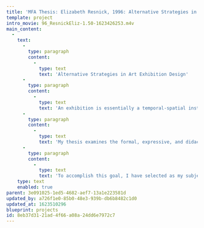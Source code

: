 ```yaml
---
title: 'MFA Thesis: Elizabeth Resnick, 1996: Alternative Strategies in Art Exhibition Design'
template: project
intro_movie: 96_ResnickEliz-1.50-1623426253.m4v
main_content:
  -
    text:
      -
        type: paragraph
        content:
          -
            type: text
            text: 'Alternative Strategies in Art Exhibition Design'
      -
        type: paragraph
        content:
          -
            type: text
            text: 'An exhibition is essentially a temporal-spatial installation of cultural artifacts. These artifacts are often linked by a narrative structure. However, the narrative does not always satisfactorily explain the reason why certain objects are brought together. For this reason I believe the spatial context in which the artifacts are displayed to be as significant in conveying meaning as the artifacts themselves. As such, this type of installation can evoke a cultural discourse achieving an aesthetic or political goal, while disseminating information and knowledge on its subject.'
      -
        type: paragraph
        content:
          -
            type: text
            text: 'My thesis examines the formal, expressive, and didactic strategies used to convey the meaning of the artifacts in an exhibition. My goal is to design an exhibition that immerses the viewer in an active space that reveals and provokes, but also informs and educates. '
      -
        type: paragraph
        content:
          -
            type: text
            text: 'To accomplish this goal, I have selected as my subject an investigation of the innovative ideas and mass communication strategies used by the historical Avant-Garde movements of Futurism, Dada, and Constructivism. Further I will present evidence of the legacy of these ideas and strategies where it exists in American art and communications design of the 1980s and 1990s.'
    type: text
    enabled: true
parent: 3e091025-1ed5-4682-aef7-13a1e223581d
updated_by: a726f1e0-85b0-48e3-939b-db6b8482c1d0
updated_at: 1623510296
blueprint: projects
id: 8eb37d31-21ad-4f66-a08a-24dd6e7972c7
---
```

